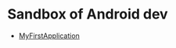 # Sandbox of Android dev

* [MyFirstApplication](https://github.com/YoshinoriN/Android-Sandbox/tree/master/MyFirstApplication)